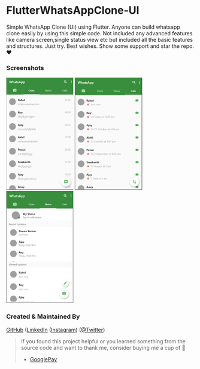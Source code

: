 # FlutterWhatsAppClone-UI
Simple WhatsApp Clone (UI) using Flutter.
Anyone can build whatsapp clone easily by using this simple code. Not included any advanced features like camera screen,single status view etc but included all the basic features and structures.
Just try. Best wishes.
Show some support and star the repo.❤

### Screenshots

<img src="homepage.png" height="300em" /> <img src="callspage.png" height="300em" /> <img src="statuspage.png" height="300em" />

### Created & Maintained By

[GitHub](https://github.com/rihaanrk) ([LinkedIn](https://www.linkedin.com/in/mohamed-rihan-k-585056170/)
([Instagram](https://www.instagram.com/rihaanrk)) ([@Twitter](https://twitter.com/MohamedRihanK))

> If you found this project helpful or you learned something from the source code and want to thank me, consider buying me a cup of 🍫
> * [GooglePay](k.rihan06@okicici)
